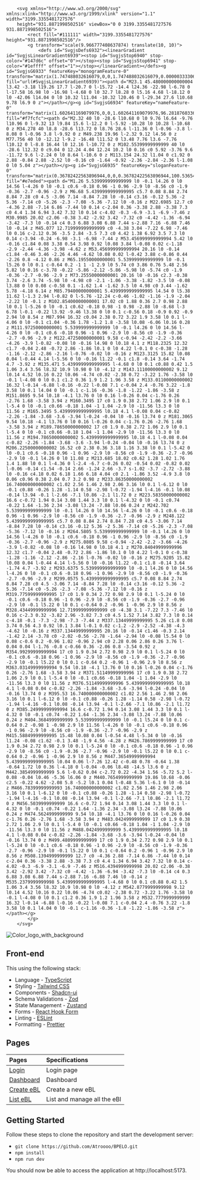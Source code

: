         <svg xmlns="http://www.w3.org/2000/svg" xmlns:xlink="http://www.w3.org/1999/xlink" version="1.1" width="3199.3355481727576" 
        height="931.8871998502516" viewBox="0 0 3199.3355481727576 931.8871998502516">
			<rect fill="#111111" width="3199.3355481727576" height="931.8871998502516"/>
			<g transform="scale(9.966777408637874) translate(10, 10)">
				<defs id="SvgjsDefs6932"><linearGradient id="SvgjsLinearGradient6939"><stop id="SvgjsStop6940" stop-color="#147d6c" offset="0"></stop><stop id="SvgjsStop6941" stop-color="#1effff" offset="1"></stop></linearGradient></defs><g id="SvgjsG6933" featureKey="monogramFeature-0" transform="matrix(1.747488032616079,0,0,1.747488032616079,0.000003333068909866484,-31.349932905322845)" fill="url(#SvgjsLinearGradient6939)"><path d="M23.1 45.480000000000004 l3.42 -3.18 l19.26 17.7 l-20.7 0 l-15.72 -14.4 l24.36 -22.98 l-6.78 0 l-17.58 16.98 l0 -16.98 l-4.68 0 l0 32.7 l8.28 0 l5.16 4.68 l-18.12 0 l0 -42.06 l14.04 0 l0 10.32 l11.04 -10.32 l20.46 0 l-29.34 27.6 l10.68 9.78 l6.9 0 z"></path></g><g id="SvgjsG6934" featureKey="nameFeature-0" transform="matrix(1.602641169079976,0,0,1.602641169079976,96.28187603361717,-17.270108716152638)" fill="#f7fcfc"><path d="M2.32 40 l0 -28.6 l10.68 0 l0 9.76 l6.64 -9.76 l10.96 0 l-9.32 13 l9.84 15.6 l-12.2 0 l-5.92 -10.28 l0 10.28 l-10.68 0 z M34.278 40 l8.8 -28.6 l13.72 0 l8.76 28.6 l-11.36 0 l-0.96 -3.8 l-8.08 0 l-0.96 3.8 l-9.92 0 z M49.238 19.96 l-2.32 9.12 l4.56 0 z M77.756 40 l0 -12.12 l-9.2 -16.48 l11.52 0 l3.48 7.76 l3.6 -7.76 l10.12 0 l-8.8 16.44 l0 12.16 l-10.72 0 z M102.55399999999999 40 l0 -28.6 l12.32 0 c9.04 0 12.24 4.04 12.24 10.2 l0 0.16 c0 5.92 -3.76 9.6 -11.72 9.6 l-2.24 0 l0 8.64 l-10.6 0 z M113.154 24.32 l1.04 0 c1.92 0 2.88 -0.84 2.88 -2.52 l0 -0.16 c0 -1.64 -0.92 -2.36 -2.84 -2.36 l-1.08 0 l0 5.04 z"></path></g><g id="SvgjsG6935" featureKey="sloganFeature-0" transform="matrix(0.36782422563896944,0,0,0.36782422563896944,100.53654147920274,55.065244664343)" fill="#e7eded"><path d="M1.26 5.539999999999999 l0 -0.1 l4.26 0 l0 14.56 l-4.26 0 l0 -0.1 c0.6 -0.18 0.96 -1 0.96 -2.9 l0 -8.56 c0 -1.9 -0.36 -2.7 -0.96 -2.9 z M6.68 5.4399999999999995 c5.7 0.08 8.84 2.74 8.84 7.28 c0 4.5 -3.06 7.14 -8.84 7.28 l0 -0.14 c3.16 -0.12 5.36 -2 5.36 -7.14 c0 -5.26 -2.3 -7.08 -5.36 -7.12 l0 -0.16 z M22.6985 12.7 c0 -4.36 2.88 -7.14 6.86 -7.44 l0 0.14 c-2.04 0.36 -3.38 2.88 -3.38 7.3 c0 4.4 1.34 6.94 3.42 7.32 l0 0.14 c-4.02 -0.3 -6.9 -3.1 -6.9 -7.46 z M30.9985 20.02 c2.06 -0.38 3.42 -2.92 3.42 -7.32 c0 -4.42 -1.36 -6.94 -3.42 -7.3 l0 -0.14 c4 0.3 6.88 3.08 6.88 7.44 s-2.88 7.16 -6.88 7.46 l0 -0.14 z M45.077 12.719999999999999 c0 -4.38 3.04 -7.22 6.98 -7.46 l0 0.16 c-2.12 0.36 -3.5 2.84 -3.5 7.3 c0 4.42 1.38 6.92 3.5 7.3 l0 0.14 c-3.94 -0.24 -6.98 -3.1 -6.98 -7.44 z M53.456999999999994 5.42 l0 -0.16 c1.84 0.08 3.38 0.54 3.98 0.92 l0.08 3.84 l-0.08 0.02 c-1.18 -2.9 -2.44 -4.36 -3.98 -4.62 z M53.456999999999994 20.16 l0 -0.14 c1.84 -0.46 3.46 -2.26 4.46 -4.62 l0.08 0.02 l-0.42 3.88 c-0.86 0.44 -2.26 0.8 -4.12 0.86 z M65.19550000000001 5.539999999999999 l0 -0.1 l5.26 0 l0 0.1 c-0.64 0.2 -1 1 -1 2.9 l0 5.74 c0 3.86 0.76 5.48 2.56 5.82 l0 0.16 c-3.78 -0.22 -5.86 -2.12 -5.86 -5.98 l0 -5.74 c0 -1.9 -0.36 -2.7 -0.96 -2.9 z M73.25550000000001 20.16 l0 -0.16 c2.3 -0.38 3.74 -2.6 3.74 -5.98 l0 -4.98 c0 -2.1 -1.06 -3.38 -1.82 -3.5 l0 -0.08 l3.88 0 l0 0.08 c-0.58 0.1 -1.62 1.4 -1.62 3.5 l0 4.98 c0 3.44 -1.62 5.78 -4.18 6.14 z M85.79400000000001 5.4399999999999995 l4.54 0 l5.38 11.62 l-1.3 2.94 l-0.82 0 l-5.76 -12.24 c-0.46 -1.02 -1.16 -1.9 -2.04 -2.22 l0 -0.1 z M102.85400000000001 17.02 c0 1.88 0.36 2.7 0.98 2.88 l0 0.1 l-5.26 0 l0 -0.1 c0.62 -0.18 0.98 -1 0.98 -2.88 l0 -8.68 l-3 6.78 l-0.1 -0.22 l3.92 -9.46 l3.38 0 l0 0.1 c-0.56 0.18 -0.9 0.92 -0.9 2.94 l0 8.54 z M87.994 16.32 c0.04 2.38 0.72 3.22 1.9 3.58 l0 0.1 l-4.06 0 l0 -0.1 c1.04 -0.36 1.78 -1.2 1.8 -3.58 l0.08 -6.06 l0.16 0.28 z M111.97250000000001 5.539999999999999 l0 -0.1 l4.26 0 l0 14.56 l-4.26 0 l0 -0.1 c0.6 -0.18 0.96 -1 0.96 -2.9 l0 -8.56 c0 -1.9 -0.36 -2.7 -0.96 -2.9 z M122.47250000000001 9.58 c-0.94 -2.42 -2.2 -3.66 -4.26 -3.9 l-0.82 -0.08 l0 -0.16 l4.98 0 l0.18 4.1 z M118.2325 12.32 c1.7 -0.04 2.48 -0.72 2.86 -1.86 l0.1 0 l0 4.22 l-0.1 0 c-0.38 -1.28 -1.16 -2.12 -2.86 -2.16 l-0.76 -0.02 l0 -0.16 z M123.3125 15.82 l0.08 0.04 l-0.44 4.14 l-5.56 0 l0 -0.16 l1.22 -0.1 c1.8 -0.14 3.64 -1.74 4.7 -3.92 z M135.471 5.4399999999999995 l-4.68 0 l0 0.1 c0.88 0.42 1.5 1.06 3.4 3.56 l8.32 10.9 l0.98 0 l0 -4.12 z M143.11100000000002 9.12 l0.14 4.52 l0.16 0.22 l0.06 -4.74 c0.02 -2.38 0.72 -3.22 1.76 -3.58 l0 -0.1 l-4.08 0 l0 0.1 c1.2 0.36 1.9 1.2 1.96 3.58 z M133.01100000000002 16.32 l-0.14 -6.88 l-0.16 -0.22 l-0.08 7.1 c-0.04 2.4 -0.76 3.22 -1.8 3.58 l0 0.1 l4.04 0 l0 -0.1 c-1.16 -0.36 -1.8 -1.22 -1.86 -3.58 z M151.8695 9.54 l0.18 -4.1 l3.76 0 l0 0.16 l-0.26 0.04 c-1.76 0.26 -2.76 1.68 -3.58 3.94 z M160.3495 17 c0 1.9 0.38 2.72 1.06 2.9 l0 0.1 l-5.4 0 l0 -0.1 c0.66 -0.18 1.04 -1 1.04 -2.9 l0 -11.56 l3.3 0 l0 11.56 z M165.3495 5.4399999999999995 l0.18 4.1 l-0.08 0.04 c-0.82 -2.26 -1.84 -3.68 -3.6 -3.94 l-0.24 -0.04 l0 -0.16 l3.74 0 z M181.3065 9.54 l0.18 -4.1 l3.76 0 l0 0.16 l-0.26 0.04 c-1.76 0.26 -2.76 1.68 -3.58 3.94 z M189.78650000000002 17 c0 1.9 0.38 2.72 1.06 2.9 l0 0.1 l-5.4 0 l0 -0.1 c0.66 -0.18 1.04 -1 1.04 -2.9 l0 -11.56 l3.3 0 l0 11.56 z M194.78650000000002 5.4399999999999995 l0.18 4.1 l-0.08 0.04 c-0.82 -2.26 -1.84 -3.68 -3.6 -3.94 l-0.24 -0.04 l0 -0.16 l3.74 0 z M206.22500000000002 16.52 c0 2.38 0.36 3.18 1.16 3.38 l0 0.1 l-5.42 0 l0 -0.1 c0.6 -0.18 0.96 -1 0.96 -2.9 l0 -8.56 c0 -1.9 -0.36 -2.7 -0.96 -2.9 l0 -0.1 l4.26 0 l0 11.08 z M213.685 18.02 c0.62 1.28 1.02 1.76 1.4 1.88 l0 0.1 l-4.36 0 l-2.4 -6.7 c-0.26 0.02 -0.54 0.02 -0.82 0.02 l-0.06 -0.14 c1.54 -0.14 2.66 -1.24 2.66 -3.7 s-1.02 -3.7 -2.72 -3.88 l0 -0.16 c4.18 0.02 6.18 1.66 6.18 4.04 c0 2.1 -1.86 3.52 -4.9 3.8 l0 0.06 c0.96 0.38 2.04 0.7 3.2 0.98 z M233.86350000000002 16.740000000000002 c1.02 2.56 1.46 2.98 2.06 3.16 l0 0.1 l-6.12 0 l0 -0.1 c0.88 -0.26 1.28 -1.14 0.58 -2.98 l-0.72 -1.94 l-4.16 -0.1 l0.08 -0.14 l3.94 -0.1 l-2.66 -7.1 l0.86 -2.1 l1.72 0 z M223.58350000000002 16.6 c-0.72 1.94 0.14 3.08 1.44 3.3 l0 0.1 l-4.32 0 l0 -0.1 c0.74 -0.22 1.64 -1.36 2.34 -3.08 l3.24 -7.88 l0.06 0.24 z M242.702 5.539999999999999 l0 -0.1 l4.26 0 l0 14.56 l-4.26 0 l0 -0.1 c0.6 -0.18 0.96 -1 0.96 -2.9 l0 -8.56 c0 -1.9 -0.36 -2.7 -0.96 -2.9 z M248.122 5.4399999999999995 c5.7 0.08 8.84 2.74 8.84 7.28 c0 4.5 -3.06 7.14 -8.84 7.28 l0 -0.14 c3.16 -0.12 5.36 -2 5.36 -7.14 c0 -5.26 -2.3 -7.08 -5.36 -7.12 l0 -0.16 z M264.5805 5.539999999999999 l0 -0.1 l4.26 0 l0 14.56 l-4.26 0 l0 -0.1 c0.6 -0.18 0.96 -1 0.96 -2.9 l0 -8.56 c0 -1.9 -0.36 -2.7 -0.96 -2.9 z M275.0805 9.58 c-0.94 -2.42 -2.2 -3.66 -4.26 -3.9 l-0.82 -0.08 l0 -0.16 l4.98 0 l0.18 4.1 z M270.84049999999996 12.32 c1.7 -0.04 2.48 -0.72 2.86 -1.86 l0.1 0 l0 4.22 l-0.1 0 c-0.38 -1.28 -1.16 -2.12 -2.86 -2.16 l-0.76 -0.02 l0 -0.16 z M275.9205 15.82 l0.08 0.04 l-0.44 4.14 l-5.56 0 l0 -0.16 l1.22 -0.1 c1.8 -0.14 3.64 -1.74 4.7 -3.92 z M293.6375 5.539999999999999 l0 -0.1 l4.26 0 l0 14.56 l-4.26 0 l0 -0.1 c0.6 -0.18 0.96 -1 0.96 -2.9 l0 -8.56 c0 -1.9 -0.36 -2.7 -0.96 -2.9 z M299.0575 5.4399999999999995 c5.7 0.08 8.84 2.74 8.84 7.28 c0 4.5 -3.06 7.14 -8.84 7.28 l0 -0.14 c3.16 -0.12 5.36 -2 5.36 -7.14 c0 -5.26 -2.3 -7.08 -5.36 -7.12 l0 -0.16 z M319.77599999999995 17 c0 1.9 0.34 2.72 0.98 2.9 l0 0.1 l-5.24 0 l0 -0.1 c0.6 -0.18 0.96 -1 0.96 -2.9 l0 -8.56 c0 -1.9 -0.36 -2.7 -0.96 -2.9 l0 -0.1 l5.22 0 l0 0.1 c-0.64 0.2 -0.96 1 -0.96 2.9 l0 8.56 z M328.43449999999996 12.719999999999999 c0 -4.38 3.1 -7.22 7.3 -7.46 l0 0.16 c-2.3 0.32 -3.82 2.96 -3.82 7.3 c0 4.5 1.52 7.14 3.82 7.3 l0 0.14 c-4.18 -0.1 -7.3 -2.98 -7.3 -7.44 z M337.13449999999995 5.26 c1.8 0.08 3.74 0.56 4.3 0.92 l0.1 3.84 l-0.1 0.02 c-1.2 -2.9 -2.52 -4.38 -4.3 -4.62 l0 -0.16 z M337.13449999999995 20.16 l0 -0.14 c1.46 -0.3 2.14 -1.42 2.14 -3.78 c0 -2.02 -0.56 -2.78 -1.64 -2.94 l0 -0.08 l5.54 0 l0 0.08 c-0.6 0.2 -0.96 1.02 -0.96 2.94 c0 2.28 0.06 2.86 0.26 3.76 l-0.04 0.04 l-1.76 -0.8 c-0.66 0.36 -2.06 0.8 -3.54 0.92 z M354.99299999999994 17 c0 1.9 0.34 2.72 0.98 2.9 l0 0.1 l-5.24 0 l0 -0.1 c0.6 -0.18 0.96 -1 0.96 -2.9 l0 -8.56 c0 -1.9 -0.36 -2.7 -0.96 -2.9 l0 -0.1 l5.22 0 l0 0.1 c-0.64 0.2 -0.96 1 -0.96 2.9 l0 8.56 z M363.03149999999994 9.54 l0.18 -4.1 l3.76 0 l0 0.16 l-0.26 0.04 c-1.76 0.26 -2.76 1.68 -3.58 3.94 z M371.51149999999996 17 c0 1.9 0.38 2.72 1.06 2.9 l0 0.1 l-5.4 0 l0 -0.1 c0.66 -0.18 1.04 -1 1.04 -2.9 l0 -11.56 l3.3 0 l0 11.56 z M376.51149999999996 5.4399999999999995 l0.18 4.1 l-0.08 0.04 c-0.82 -2.26 -1.84 -3.68 -3.6 -3.94 l-0.24 -0.04 l0 -0.16 l3.74 0 z M395.53 16.740000000000002 c1.02 2.56 1.46 2.98 2.06 3.16 l0 0.1 l-6.12 0 l0 -0.1 c0.88 -0.26 1.28 -1.14 0.58 -2.98 l-0.72 -1.94 l-4.16 -0.1 l0.08 -0.14 l3.94 -0.1 l-2.66 -7.1 l0.86 -2.1 l1.72 0 z M385.24999999999994 16.6 c-0.72 1.94 0.14 3.08 1.44 3.3 l0 0.1 l-4.32 0 l0 -0.1 c0.74 -0.22 1.64 -1.36 2.34 -3.08 l3.24 -7.88 l0.06 0.24 z M404.3684999999999 5.539999999999999 l0 -0.1 l5.24 0 l0 0.1 c-0.64 0.2 -0.98 1 -0.98 2.9 l0 11.56 l-4.26 0 l0 -0.1 c0.6 -0.18 0.96 -1 0.96 -2.9 l0 -8.56 c0 -1.9 -0.36 -2.7 -0.96 -2.9 z M415.58849999999995 15.48 l0.08 0.04 l-0.54 4.48 l-5.34 0 l0 -0.16 l1.24 -0.08 c1.62 -0.1 3.48 -1.9 4.56 -4.28 z M426.7869999999999 17 c0 1.9 0.34 2.72 0.98 2.9 l0 0.1 l-5.24 0 l0 -0.1 c0.6 -0.18 0.96 -1 0.96 -2.9 l0 -8.56 c0 -1.9 -0.36 -2.7 -0.96 -2.9 l0 -0.1 l5.22 0 l0 0.1 c-0.64 0.2 -0.96 1 -0.96 2.9 l0 8.56 z M447.36549999999994 5.4399999999999995 l0.04 0.06 l-7.26 12.42 c-0.48 0.78 -0.64 1.38 -0.64 1.72 l0 0.36 l-4.18 0 l-0.04 -0.06 l8.48 -14.5 l3.6 0 z M442.3854999999999 5.6 l-0.62 0.04 c-2.72 0.22 -4.34 1.56 -5.72 5.2 l-0.08 -0.04 l0.46 -5.36 l6.06 0 z M440.7654999999999 19.86 l0.68 -0.06 c2.5 -0.22 4.62 -2.08 5.8 -5.2 l0.1 0.04 l-0.48 5.36 l-6.1 0 l0 -0.14 z M466.78399999999993 16.740000000000002 c1.02 2.56 1.46 2.98 2.06 3.16 l0 0.1 l-6.12 0 l0 -0.1 c0.88 -0.26 1.28 -1.14 0.58 -2.98 l-0.72 -1.94 l-4.16 -0.1 l0.08 -0.14 l3.94 -0.1 l-2.66 -7.1 l0.86 -2.1 l1.72 0 z M456.5039999999999 16.6 c-0.72 1.94 0.14 3.08 1.44 3.3 l0 0.1 l-4.32 0 l0 -0.1 c0.74 -0.22 1.64 -1.36 2.34 -3.08 l3.24 -7.88 l0.06 0.24 z M474.5624999999999 9.54 l0.18 -4.1 l3.76 0 l0 0.16 l-0.26 0.04 c-1.76 0.26 -2.76 1.68 -3.58 3.94 z M483.0424999999999 17 c0 1.9 0.38 2.72 1.06 2.9 l0 0.1 l-5.4 0 l0 -0.1 c0.66 -0.18 1.04 -1 1.04 -2.9 l0 -11.56 l3.3 0 l0 11.56 z M488.0424999999999 5.4399999999999995 l0.18 4.1 l-0.08 0.04 c-0.82 -2.26 -1.84 -3.68 -3.6 -3.94 l-0.24 -0.04 l0 -0.16 l3.74 0 z M499.4809999999999 17 c0 1.9 0.34 2.72 0.98 2.9 l0 0.1 l-5.24 0 l0 -0.1 c0.6 -0.18 0.96 -1 0.96 -2.9 l0 -8.56 c0 -1.9 -0.36 -2.7 -0.96 -2.9 l0 -0.1 l5.22 0 l0 0.1 c-0.64 0.2 -0.96 1 -0.96 2.9 l0 8.56 z M508.1394999999999 12.7 c0 -4.36 2.88 -7.14 6.86 -7.44 l0 0.14 c-2.04 0.36 -3.38 2.88 -3.38 7.3 c0 4.4 1.34 6.94 3.42 7.32 l0 0.14 c-4.02 -0.3 -6.9 -3.1 -6.9 -7.46 z M516.4394999999998 20.02 c2.06 -0.38 3.42 -2.92 3.42 -7.32 c0 -4.42 -1.36 -6.94 -3.42 -7.3 l0 -0.14 c4 0.3 6.88 3.08 6.88 7.44 s-2.88 7.16 -6.88 7.46 l0 -0.14 z M535.2379999999998 5.4399999999999995 l-4.68 0 l0 0.1 c0.88 0.42 1.5 1.06 3.4 3.56 l8.32 10.9 l0.98 0 l0 -4.12 z M542.8779999999998 9.12 l0.14 4.52 l0.16 0.22 l0.06 -4.74 c0.02 -2.38 0.72 -3.22 1.76 -3.58 l0 -0.1 l-4.08 0 l0 0.1 c1.2 0.36 1.9 1.2 1.96 3.58 z M532.7779999999999 16.32 l-0.14 -6.88 l-0.16 -0.22 l-0.08 7.1 c-0.04 2.4 -0.76 3.22 -1.8 3.58 l0 0.1 l4.04 0 l0 -0.1 c-1.16 -0.36 -1.8 -1.22 -1.86 -3.58 z"></path></g>
			</g>
		</svg>
	
![Color_logo_with_background](https://github.com/Atroooo/BPELO/assets/117669219/41792310-cb7b-402a-9e54-0781a5e53cc5)

## Front-end

This using the following stack:

- Language - [TypeScript](https://www.typescriptlang.org)
- Styling - [Tailwind CSS](https://tailwindcss.com)
- Components - [Shadcn-ui](https://ui.shadcn.com)
- Schema Validations - [Zod](https://zod.dev)
- State Management - [Zustand](https://zustand-demo.pmnd.rs)
- Forms - [React Hook Form](https://ui.shadcn.com/docs/components/form)
- Linting - [ESLint](https://eslint.org)
- Formatting - [Prettier](https://prettier.io)

## Pages

| Pages                                                                       | Specifications              |
|:----------------------------------------------------------------------------|:----------------------------|
| [Login](https://localhost:5173/login)                                       | Login page                  |
| [Dashboard](https://localhost:5173/)              | Dashboard                   |
| [Create eBL](https://localhost:5173/bol/create)    | Create a new eBL            |
| [List eBL](https://localhost:5173/bol/list) | List and manage all the eBl |

## Getting Started

Follow these steps to clone the repository and start the development server:

- `git clone https://github.com/Atroooo/BPELO.git`
- `npm install`
- `npm run dev`

You should now be able to access the application at http://localhost:5173.
